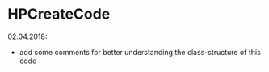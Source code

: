 # HPCreateCode
02.04.2018:
  - add some comments for better understanding the class-structure of this code 
